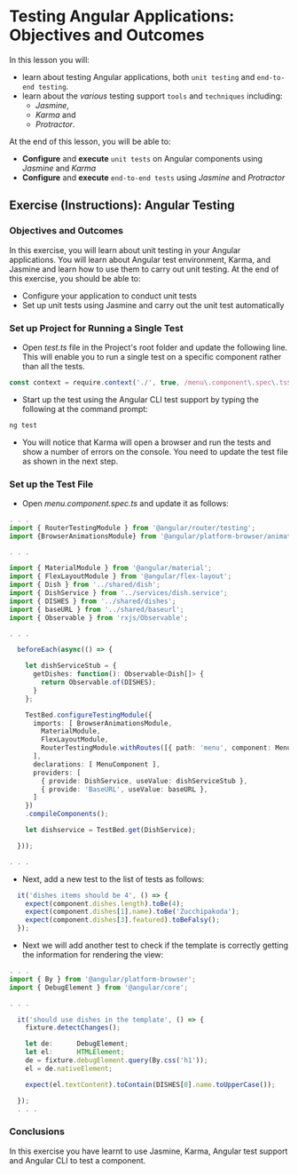 # Testing Angular Applications: Objectives and Outcomes

In this lesson you will:

- learn about testing Angular applications, both `unit testing` and `end-to-end testing`.
- learn about the _various_ testing support `tools` and `techniques` including:
    - _Jasmine_,
    - _Karma_ and
    - _Protractor_.

At the end of this lesson, you will be able to:

- __Configure__ and __execute__ `unit tests` on Angular components using _Jasmine_ and _Karma_
- __Configure__ and __execute__ `end-to-end tests` using _Jasmine_ and _Protractor_

## Exercise (Instructions): Angular Testing

### Objectives and Outcomes

In this exercise, you will learn about unit testing in your Angular applications. You will learn about Angular test environment, Karma, and Jasmine and learn how to use them to carry out unit testing. At the end of this exercise, you should be able to:

- Configure your application to conduct unit tests
- Set up unit tests using Jasmine and carry out the unit test automatically

### Set up Project for Running a Single Test

- Open _test.ts_ file in the Project's root folder and update the following line. This will enable you to run a single test on a specific component rather than all the tests.

```ts
const context = require.context('./', true, /menu\.component\.spec\.ts$/);
```

- Start up the test using the Angular CLI test support by typing the following at the command prompt:

```bash
ng test
```

- You will notice that Karma will open a browser and run the tests and show a number of errors on the console. You need to update the test file as shown in the next step.

### Set up the Test File

- Open _menu.component.spec.ts_ and update it as follows:

```ts
. . .
import { RouterTestingModule } from '@angular/router/testing';
import {BrowserAnimationsModule} from '@angular/platform-browser/animations';

. . .

import { MaterialModule } from '@angular/material';
import { FlexLayoutModule } from '@angular/flex-layout';
import { Dish } from '../shared/dish';
import { DishService } from '../services/dish.service';
import { DISHES } from '../shared/dishes';
import { baseURL } from '../shared/baseurl';
import { Observable } from 'rxjs/Observable';

. . .

  beforeEach(async(() => {

    let dishServiceStub = {
      getDishes: function(): Observable<Dish[]> {
        return Observable.of(DISHES);
      }
    };

    TestBed.configureTestingModule({
      imports: [ BrowserAnimationsModule,
        MaterialModule,
        FlexLayoutModule,
        RouterTestingModule.withRoutes([{ path: 'menu', component: MenuComponent }])
      ],
      declarations: [ MenuComponent ],
      providers: [
        { provide: DishService, useValue: dishServiceStub },
        { provide: 'BaseURL', useValue: baseURL },
      ]
    })
    .compileComponents();

    let dishservice = TestBed.get(DishService);

  }));

. . .
```

- Next, add a new test to the list of tests as follows:

```ts
  it('dishes items should be 4', () => {
    expect(component.dishes.length).toBe(4);
    expect(component.dishes[1].name).toBe('Zucchipakoda');
    expect(component.dishes[3].featured).toBeFalsy();
  });
```

- Next we will add another test to check if the template is correctly getting the information for rendering the view:

```ts
. . .
import { By } from '@angular/platform-browser';
import { DebugElement } from '@angular/core';

. . .

  it('should use dishes in the template', () => {
    fixture.detectChanges();

    let de:      DebugElement;
    let el:      HTMLElement;
    de = fixture.debugElement.query(By.css('h1'));
    el = de.nativeElement;

    expect(el.textContent).toContain(DISHES[0].name.toUpperCase());

  });
  . . .
```

### Conclusions

In this exercise you have learnt to use Jasmine, Karma, Angular test support and Angular CLI to test a component.